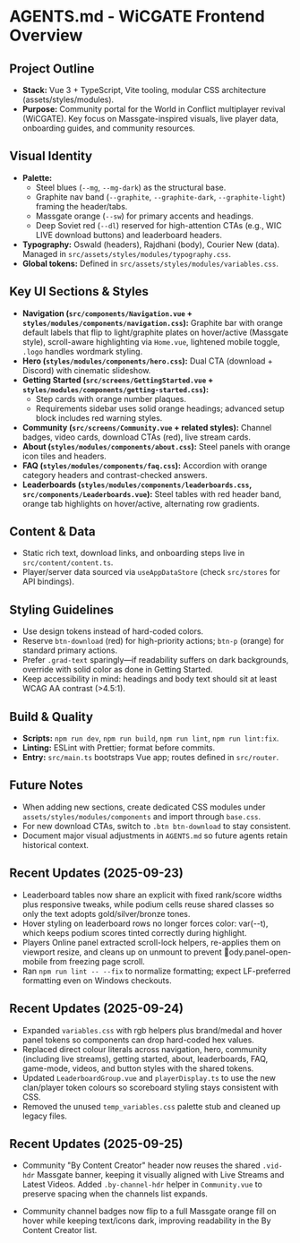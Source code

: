 # AGENTS.md - WiCGATE Frontend Overview

## Project Outline
- **Stack:** Vue 3 + TypeScript, Vite tooling, modular CSS architecture (assets/styles/modules).
- **Purpose:** Community portal for the World in Conflict multiplayer revival (WiCGATE). Key focus on Massgate-inspired visuals, live player data, onboarding guides, and community resources.

## Visual Identity
- **Palette:**
  - Steel blues (`--mg`, `--mg-dark`) as the structural base.
  - Graphite nav band (`--graphite`, `--graphite-dark`, `--graphite-light`) framing the header/tabs.
  - Massgate orange (`--sw`) for primary accents and headings.
  - Deep Soviet red (`--dl`) reserved for high-attention CTAs (e.g., WIC LIVE download buttons) and leaderboard headers.
- **Typography:** Oswald (headers), Rajdhani (body), Courier New (data). Managed in `src/assets/styles/modules/typography.css`.
- **Global tokens:** Defined in `src/assets/styles/modules/variables.css`.

## Key UI Sections & Styles
- **Navigation (`src/components/Navigation.vue` + `styles/modules/components/navigation.css`):** Graphite bar with orange default labels that flip to light/graphite plates on hover/active (Massgate style), scroll-aware highlighting via `Home.vue`, lightened mobile toggle, `.logo` handles wordmark styling.
- **Hero (`styles/modules/components/hero.css`):** Dual CTA (download + Discord) with cinematic slideshow.
- **Getting Started (`src/screens/GettingStarted.vue` + `styles/modules/components/getting-started.css`):**
  - Step cards with orange number plaques.
  - Requirements sidebar uses solid orange headings; advanced setup block includes red warning styles.
- **Community (`src/screens/Community.vue` + related styles):** Channel badges, video cards, download CTAs (red), live stream cards.
- **About (`styles/modules/components/about.css`):** Steel panels with orange icon tiles and headers.
- **FAQ (`styles/modules/components/faq.css`):** Accordion with orange category headers and contrast-checked answers.
- **Leaderboards (`styles/modules/components/leaderboards.css`, `src/components/Leaderboards.vue`):** Steel tables with red header band, orange tab highlights on hover/active, alternating row gradients.

## Content & Data
- Static rich text, download links, and onboarding steps live in `src/content/content.ts`.
- Player/server data sourced via `useAppDataStore` (check `src/stores` for API bindings).

## Styling Guidelines
- Use design tokens instead of hard-coded colors.
- Reserve `btn-download` (red) for high-priority actions; `btn-p` (orange) for standard primary actions.
- Prefer `.grad-text` sparingly—if readability suffers on dark backgrounds, override with solid color as done in Getting Started.
- Keep accessibility in mind: headings and body text should sit at least WCAG AA contrast (>4.5:1).

## Build & Quality
- **Scripts:** `npm run dev`, `npm run build`, `npm run lint`, `npm run lint:fix`.
- **Linting:** ESLint with Prettier; format before commits.
- **Entry:** `src/main.ts` bootstraps Vue app; routes defined in `src/router`.

## Future Notes
- When adding new sections, create dedicated CSS modules under `assets/styles/modules/components` and import through `base.css`.
- For new download CTAs, switch to `.btn btn-download` to stay consistent.
- Document major visual adjustments in `AGENTS.md` so future agents retain historical context.
## Recent Updates (2025-09-23)
- Leaderboard tables now share an explicit <colgroup> with fixed rank/score widths plus responsive tweaks, while podium cells reuse shared classes so only the text adopts gold/silver/bronze tones.
- Hover styling on leaderboard rows no longer forces color: var(--t), which keeps podium scores tinted correctly during highlight.
- Players Online panel extracted scroll-lock helpers, re-applies them on viewport resize, and cleans up on unmount to prevent ody.panel-open-mobile from freezing page scroll.
- Ran `npm run lint -- --fix` to normalize formatting; expect LF-preferred formatting even on Windows checkouts.
## Recent Updates (2025-09-24)
- Expanded `variables.css` with rgb helpers plus brand/medal and hover panel tokens so components can drop hard-coded hex values.
- Replaced direct colour literals across navigation, hero, community (including live streams), getting started, about, leaderboards, FAQ, game-mode, videos, and button styles with the shared tokens.
- Updated `LeaderboardGroup.vue` and `playerDisplay.ts` to use the new clan/player token colours so scoreboard styling stays consistent with CSS.
- Removed the unused `temp_variables.css` palette stub and cleaned up legacy files.




## Recent Updates (2025-09-25)
- Community "By Content Creator" header now reuses the shared `.vid-hdr` Massgate banner, keeping it visually aligned with Live Streams and Latest Videos. Added `.by-channel-hdr` helper in `Community.vue` to preserve spacing when the channels list expands.

- Community channel badges now flip to a full Massgate orange fill on hover while keeping text/icons dark, improving readability in the By Content Creator list.
